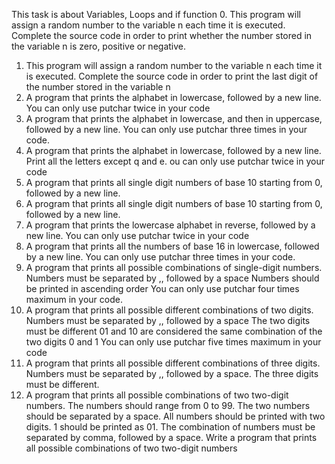 This task is about Variables, Loops and if function
0. This program will assign a random number to the variable n each time it
	is executed. Complete the source code in order to print whether the
	number stored in the variable n is zero, positive or negative.
1. This program will assign a random number to the variable n each time it is
	executed. Complete the source code in order to print the last digit of
	the number stored in the variable n
2. A program that prints the alphabet in lowercase, followed by a new line.
	You can only use putchar twice in your code
3. A program that prints the alphabet in lowercase, and then in uppercase,
	followed by a new line. 
	You can only use putchar three times in your code.
4. A program that prints the alphabet in lowercase, followed by a new line.
	Print all the letters except q and e.
	ou can only use putchar twice in your code
5. A program that prints all single digit numbers of base 10 starting from 0,
	followed by a new line.
6. A program that prints all single digit numbers of base 10 starting from 0,
	followed by a new line.
7. A program that prints the lowercase alphabet in reverse, followed by a new
	line.
	You can only use putchar twice in your code
8. A program that prints all the numbers of base 16 in lowercase, followed by
	a new line.
	You can only use putchar three times in your code.
9. A program that prints all possible combinations of single-digit numbers. 
	Numbers must be separated by ,, followed by a space
	Numbers should be printed in ascending order
	You can only use putchar four times maximum in your code.
10. A program that prints all possible different combinations of two digits.
	Numbers must be separated by ,, followed by a space
	The two digits must be different
	01 and 10 are considered the same combination of the two digits 0 and 1
	You can only use putchar five times maximum in your code
11. A program that prints all possible different combinations of three digits.
	Numbers must be separated by ,, followed by a space.
	The three digits must be different.
12. A program that prints all possible combinations of two two-digit numbers.
	The numbers should range from 0 to 99.
	The two numbers should be separated by a space.
	All numbers should be printed with two digits. 1 should be printed as 01.
	The combination of numbers must be separated by comma, followed by a space.
Write a program that prints all possible combinations of two two-digit numbers
